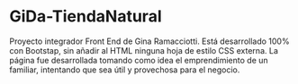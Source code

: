 # GiDa-TiendaNatural

Proyecto integrador Front End de Gina Ramacciotti. Está desarrollado 100% con Bootstap, sin añadir al HTML ninguna hoja de estilo CSS externa. La página fue desarrollada tomando como idea el emprendimiento de un familiar, intentando que sea útil y provechosa para el negocio.
